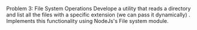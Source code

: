 Problem 3:  File System Operations
Develope a utility that reads a directory  and list all the files with a specific extension (we can pass it dynamically) . Implements this functionality using NodeJs's File system module.